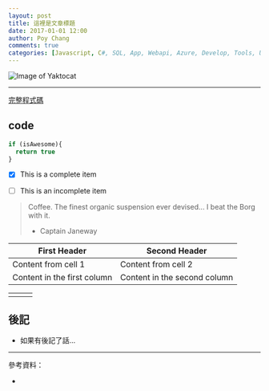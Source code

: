 ```yaml
---
layout: post
title: 這裡是文章標題
date: 2017-01-01 12:00
author: Poy Chang
comments: true
categories: [Javascript, C#, SQL, App, Webapi, Azure, Develop, Tools, Uncategorized]
---
```


![Image of Yaktocat](https://octodex.github.com/images/twenty-percent-cooler-octocat.png)

----------

[完整程式碼](#code)

## code

```javascript
if (isAwesome){
  return true
}
```

- [x] This is a complete item
- [ ] This is an incomplete item


> Coffee. The finest organic suspension ever devised... I beat the Borg with it.
> - Captain Janeway

First Header | Second Header
------------ | -------------
Content from cell 1 | Content from cell 2
Content in the first column | Content in the second column

<table class="table table-striped">
  <tr>
    <td></td>
	<td></td>
	<td></td>
  </tr>
</table>

## 後記

* 如果有後記了話...

----------

參考資料：

* []()